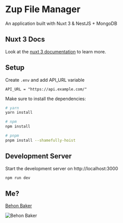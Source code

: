 # Zup File Manager

An application built with Nuxt 3 & NestJS + MongoDB

## Nuxt 3 Docs

Look at the [nuxt 3 documentation](https://v3.nuxtjs.org) to learn more.

## Setup

Create `.env` and add API_URL variable

```env
API_URL = "https://api.example.com/"
```

Make sure to install the dependencies:

```bash
# yarn
yarn install

# npm
npm install

# pnpm
pnpm install --shamefully-hoist
```

## Development Server

Start the development server on http://localhost:3000

```bash
npm run dev
```

## Me?

[Behon Baker](https://behonbaker.com/)

![Behon Baker](https://behonbaker.com/icon.png)
